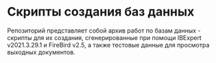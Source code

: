 # Скрипты создания баз данных

Репозиторий представляет собой архив работ по базам данных - скрипты для их создания, сгенерированные при помощи IBExpert v2021.3.29.1 и FireBird v2.5, а также тестовые данные для просмотра выходных документов.

